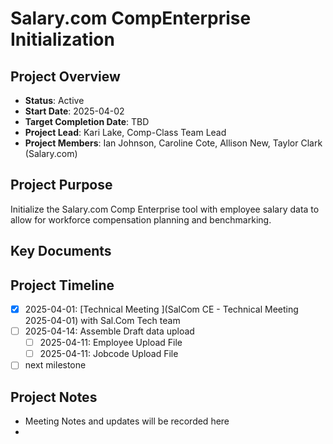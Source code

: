 # Salary.com CompEnterprise Initialization
## Project Overview
- **Status**: Active
- **Start Date**: 2025-04-02
- **Target Completion Date**: TBD
- **Project Lead**: Kari Lake, Comp-Class Team Lead
- **Project Members**: Ian Johnson, Caroline Cote, Allison New, Taylor Clark (Salary.com)
## Project Purpose
Initialize the Salary.com Comp Enterprise tool with employee salary data to allow for workforce compensation planning and benchmarking. 

## Key Documents

## Project Timeline

- [x] 2025-04-01: [Technical Meeting ](SalCom CE - Technical Meeting 2025-04-01) with Sal.Com Tech team
- [ ] 2025-04-14: Assemble Draft data upload
	- [ ] 2025-04-11: Employee Upload File
	- [ ] 2025-04-11: Jobcode Upload File
- [ ] next milestone

## Project Notes
- Meeting Notes and updates will be recorded here
- 